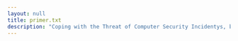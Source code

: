 ```yaml
---
layout: null
title: primer.txt
description: "Coping with the Threat of Computer Security Incidentys, by Russell L. Brand (June 8, 1990)"
---
```

